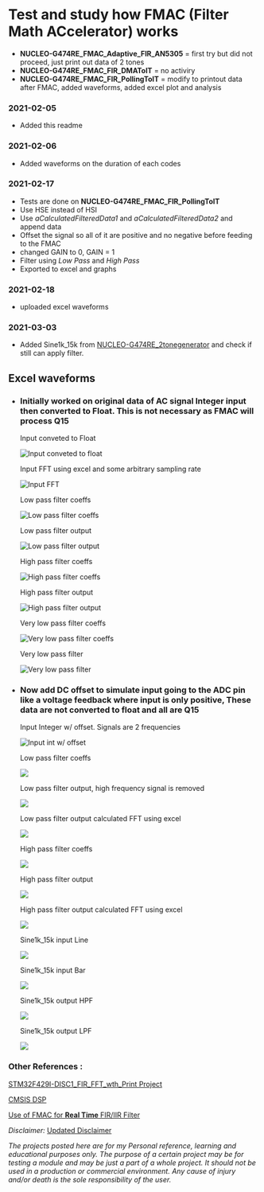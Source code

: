 # Test and study how FMAC (Filter Math ACcelerator) works  
 * **NUCLEO-G474RE_FMAC_Adaptive_FIR_AN5305** = first try but did not proceed, just print out data of 2 tones  
 * **NUCLEO-G474RE_FMAC_FIR_DMAToIT** = no activiry  
 * **NUCLEO-G474RE_FMAC_FIR_PollingToIT** = modify to printout data after FMAC, added waveforms, added excel plot and analysis

### 2021-02-05  
 * Added this readme

### 2021-02-06  
 * Added waveforms on the duration of each codes  
	
### 2021-02-17  
 * Tests are done on **NUCLEO-G474RE_FMAC_FIR_PollingToIT**  
 * Use HSE instead of HSI  
 * Use _aCalculatedFilteredData1_ and _aCalculatedFilteredData2_ and append data  
 * Offset the signal so all of it are positive and no negative before feeding to the FMAC  
 * changed GAIN to 0, GAIN = 1  
 * Filter using _Low Pass_ and _High Pass_
 * Exported to excel and graphs

### 2021-02-18  
 * uploaded excel waveforms  
 
### 2021-03-03  
 * Added Sine1k_15k from [NUCLEO-G474RE_2tonegenerator](https://github.com/VictorTagayun/NUCLEO-G474RE_DAC_DMA_LL-HAL_TIM6/blob/5ec467271cf4406628f2ed793f6c2472c98abc50/NUCLEO-G474RE_2tonegenerator/Core/Inc/waveforms.h#L9) and check if still can apply filter.

## Excel waveforms  

* ### Initially worked on original data of AC signal Integer input then converted to Float. This is not necessary as FMAC will process Q15

  Input conveted to Float
  
  ![Input conveted to float](https://raw.githubusercontent.com/VictorTagayun/NUCLEO-G474RE_FMAC_Study_and_Analysis/main/NUCLEO-G474RE_FMAC_FIR_PollingToIT/captured_data%26plot/no_offset_Float_Input.png)  
  
  Input FFT using excel and some arbitrary sampling rate  
  
  ![Input FFT ](https://raw.githubusercontent.com/VictorTagayun/NUCLEO-G474RE_FMAC_Study_and_Analysis/main/NUCLEO-G474RE_FMAC_FIR_PollingToIT/captured_data%26plot/no_offset_Float_Input_FFT.png)  
  
  Low pass filter coeffs  
  
  ![Low pass filter coeffs](https://raw.githubusercontent.com/VictorTagayun/NUCLEO-G474RE_FMAC_Study_and_Analysis/main/NUCLEO-G474RE_FMAC_FIR_PollingToIT/captured_data%26plot/no_offset_Float_LPF_coeffs.png)  

  Low pass filter output  
  
  ![Low pass filter output](https://raw.githubusercontent.com/VictorTagayun/NUCLEO-G474RE_FMAC_Study_and_Analysis/main/NUCLEO-G474RE_FMAC_FIR_PollingToIT/captured_data%26plot/no_offset_Float_LPF_output.png)  
  
  
  High pass filter coeffs  
  
  ![High pass filter coeffs](https://raw.githubusercontent.com/VictorTagayun/NUCLEO-G474RE_FMAC_Study_and_Analysis/main/NUCLEO-G474RE_FMAC_FIR_PollingToIT/captured_data%26plot/no_offset_Float_HPF_coeffs.png)  

  High pass filter output  
  
  ![High pass filter output](https://raw.githubusercontent.com/VictorTagayun/NUCLEO-G474RE_FMAC_Study_and_Analysis/main/NUCLEO-G474RE_FMAC_FIR_PollingToIT/captured_data%26plot/no_offset_Float_HPF_output.png)  
  
  
  Very low pass filter coeffs  
  
  ![Very low pass filter coeffs](https://raw.githubusercontent.com/VictorTagayun/NUCLEO-G474RE_FMAC_Study_and_Analysis/main/NUCLEO-G474RE_FMAC_FIR_PollingToIT/captured_data%26plot/no_offset_Float_VLPF_coeffs.png)  

  Very low pass filter  
  
  ![Very low pass filter](https://github.com/VictorTagayun/NUCLEO-G474RE_FMAC_Study_and_Analysis/blob/main/NUCLEO-G474RE_FMAC_FIR_PollingToIT/captured_data%26plot/no_offset_Float_VLPF_output.png)
  
  
* ### Now add DC offset to simulate input going to the ADC pin like a voltage feedback where input is only positive, These data are not converted to float and all are Q15  

  Input Integer w/ offset. Signals are 2 frequencies
  
  ![Input int w/ offset](https://github.com/VictorTagayun/NUCLEO-G474RE_FMAC_Study_and_Analysis/blob/main/NUCLEO-G474RE_FMAC_FIR_PollingToIT/captured_data&plot/DC_offset_Int_Input.png?raw=true)  
  

  Low pass filter coeffs  
  
  ![](https://github.com/VictorTagayun/NUCLEO-G474RE_FMAC_Study_and_Analysis/blob/main/NUCLEO-G474RE_FMAC_FIR_PollingToIT/captured_data%26plot/DC_offset_Int_LPF_coeffs.png)

  Low pass filter output, high frequency signal is removed  
  
  ![](https://github.com/VictorTagayun/NUCLEO-G474RE_FMAC_Study_and_Analysis/blob/main/NUCLEO-G474RE_FMAC_FIR_PollingToIT/captured_data&plot/DC_offset_Int_LPF_output.png?raw=true)

  Low pass filter output calculated FFT using excel  
  
  ![](https://github.com/VictorTagayun/NUCLEO-G474RE_FMAC_Study_and_Analysis/blob/main/NUCLEO-G474RE_FMAC_FIR_PollingToIT/captured_data%26plot/DC_offset_Int_LPF_output_FFT.png)
  

  High pass filter coeffs  
  
  ![](https://github.com/VictorTagayun/NUCLEO-G474RE_FMAC_Study_and_Analysis/blob/main/NUCLEO-G474RE_FMAC_FIR_PollingToIT/captured_data%26plot/DC_offset_Int_HPF_coeffs.png)

  High pass filter output  
  
  ![](https://github.com/VictorTagayun/NUCLEO-G474RE_FMAC_Study_and_Analysis/blob/main/NUCLEO-G474RE_FMAC_FIR_PollingToIT/captured_data%26plot/DC_offset_Int_HPF_output.png)
  
  High pass filter output calculated FFT using excel 
  
  ![](https://github.com/VictorTagayun/NUCLEO-G474RE_FMAC_Study_and_Analysis/blob/main/NUCLEO-G474RE_FMAC_FIR_PollingToIT/captured_data%26plot/DC_offset_Int_HPF_output_FFT.png)
  
  
  Sine1k_15k input Line  
  
  ![](https://github.com/VictorTagayun/NUCLEO-G474RE_FMAC_Study_and_Analysis/blob/main/NUCLEO-G474RE_FMAC_FIR_PollingToIT/captured_data%26plot/Sine48_1k_15k_line.png)
  
  Sine1k_15k input Bar  
  
  ![](https://github.com/VictorTagayun/NUCLEO-G474RE_FMAC_Study_and_Analysis/blob/main/NUCLEO-G474RE_FMAC_FIR_PollingToIT/captured_data%26plot/Sine48_1k_15k_bar.png)

  Sine1k_15k output HPF  
  
  ![](https://github.com/VictorTagayun/NUCLEO-G474RE_FMAC_Study_and_Analysis/blob/main/NUCLEO-G474RE_FMAC_FIR_PollingToIT/captured_data%26plot/Sine48_1k_15k_output_HPF.png)

  Sine1k_15k output LPF  
  
  ![](https://github.com/VictorTagayun/NUCLEO-G474RE_FMAC_Study_and_Analysis/blob/main/NUCLEO-G474RE_FMAC_FIR_PollingToIT/captured_data%26plot/Sine48_1k_15k_output_LPF.png)


### Other References :

[STM32F429I-DISC1_FIR_FFT_wth_Print Project](https://github.com/VictorTagayun/STM32F429I-DISC1_CMSIS_DSP_Tutorial)

[CMSIS DSP](https://github.com/VictorTagayun/NUCLEO-G474RE_CMSIS_DSP_Tutorial)

[Use of FMAC for **Real Time** FIR/IIR Filter](https://github.com/VictorTagayun/NUCLEO-G474RE_RealTime_FIR_IIR_FMAC)


*Disclaimer:*
[Updated Disclaimer](https://github.com/VictorTagayun/GlobalDisclaimer)

*The projects posted here are for my Personal reference, learning and educational purposes only.*
*The purpose of a certain project may be for testing a module and may be just a part of a whole project.*
*It should not be used in a production or commercial environment.*
*Any cause of injury and/or death is the sole responsibility of the user.*